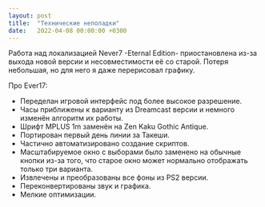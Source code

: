 ```yaml
---
layout: post
title:  "Технические неполадки"
date:   2022-04-08 00:00:00 +0300
---
```

Работа над локализацией Never7 -Eternal Edition- приостановлена из-за выхода новой версии и несовместимости её со старой. Потеря небольшая, но для него я даже перерисовал графику.

Про Ever17:
- Переделан игровой интерфейс под более высокое разрешение.
- Часы приближены к варианту из Dreamcast версии и немного изменён алгоритм их работы.
- Шрифт MPLUS 1m заменён на Zen Kaku Gothic Antique.
- Портирован первый день линии за Такеши.
- Частично автоматизировано создание скриптов.
- Масштабируемое окно с выборами было заменено на обычные кнопки из-за того, что старое окно может нормально отображать только три варианта.
- Извлечены и преобразованы все фоны из PS2 версии.
- Переконвертированы звук и графика.
- Мелкие оптимизации.
